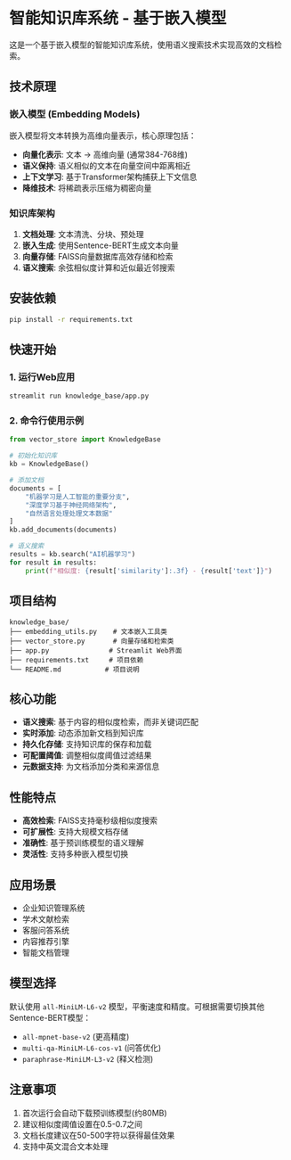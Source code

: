 # 智能知识库系统 - 基于嵌入模型

这是一个基于嵌入模型的智能知识库系统，使用语义搜索技术实现高效的文档检索。

## 技术原理

### 嵌入模型 (Embedding Models)
嵌入模型将文本转换为高维向量表示，核心原理包括：
- **向量化表示**: 文本 → 高维向量 (通常384-768维)
- **语义保持**: 语义相似的文本在向量空间中距离相近
- **上下文学习**: 基于Transformer架构捕获上下文信息
- **降维技术**: 将稀疏表示压缩为稠密向量

### 知识库架构
1. **文档处理**: 文本清洗、分块、预处理
2. **嵌入生成**: 使用Sentence-BERT生成文本向量
3. **向量存储**: FAISS向量数据库高效存储和检索
4. **语义搜索**: 余弦相似度计算和近似最近邻搜索

## 安装依赖

```bash
pip install -r requirements.txt
```

## 快速开始

### 1. 运行Web应用
```bash
streamlit run knowledge_base/app.py
```

### 2. 命令行使用示例
```python
from vector_store import KnowledgeBase

# 初始化知识库
kb = KnowledgeBase()

# 添加文档
documents = [
    "机器学习是人工智能的重要分支",
    "深度学习基于神经网络架构",
    "自然语言处理处理文本数据"
]
kb.add_documents(documents)

# 语义搜索
results = kb.search("AI机器学习")
for result in results:
    print(f"相似度: {result['similarity']:.3f} - {result['text']}")
```

## 项目结构

```
knowledge_base/
├── embedding_utils.py    # 文本嵌入工具类
├── vector_store.py       # 向量存储和检索类
├── app.py               # Streamlit Web界面
├── requirements.txt     # 项目依赖
└── README.md           # 项目说明
```

## 核心功能

- **语义搜索**: 基于内容的相似度检索，而非关键词匹配
- **实时添加**: 动态添加新文档到知识库
- **持久化存储**: 支持知识库的保存和加载
- **可配置阈值**: 调整相似度阈值过滤结果
- **元数据支持**: 为文档添加分类和来源信息

## 性能特点

- **高效检索**: FAISS支持毫秒级相似度搜索
- **可扩展性**: 支持大规模文档存储
- **准确性**: 基于预训练模型的语义理解
- **灵活性**: 支持多种嵌入模型切换

## 应用场景

- 企业知识管理系统
- 学术文献检索
- 客服问答系统
- 内容推荐引擎
- 智能文档管理

## 模型选择

默认使用 `all-MiniLM-L6-v2` 模型，平衡速度和精度。可根据需要切换其他Sentence-BERT模型：
- `all-mpnet-base-v2` (更高精度)
- `multi-qa-MiniLM-L6-cos-v1` (问答优化)
- `paraphrase-MiniLM-L3-v2` (释义检测)

## 注意事项

1. 首次运行会自动下载预训练模型(约80MB)
2. 建议相似度阈值设置在0.5-0.7之间
3. 文档长度建议在50-500字符以获得最佳效果
4. 支持中英文混合文本处理